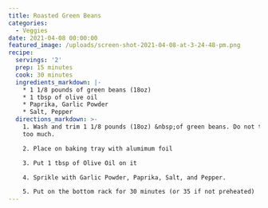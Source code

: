 ```yaml
---
title: Roasted Green Beans
categories:
  - Veggies
date: 2021-04-08 00:00:00
featured_image: /uploads/screen-shot-2021-04-08-at-3-24-48-pm.png
recipe:
  servings: '2'
  prep: 15 minutes
  cook: 30 minutes
  ingredients_markdown: |-
    * 1 1/8 pounds of green beans (18oz)
    * 1 tbsp of olive oil
    * Paprika, Garlic Powder
    * Salt, Pepper
  directions_markdown: >-
    1. Wash and trim 1 1/8 pounds (18oz) &nbsp;of green beans. Do not trim off
    too much.

    2. Place on baking tray with alumimum foil

    3. Put 1 tbsp of Olive Oil on it

    4. Sprikle with Garlic Powder, Paprika, Salt, and Pepper.

    5. Put on the bottom rack for 30 minutes (or 35 if not preheated)
---
```

